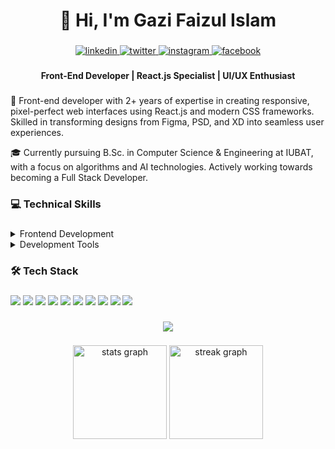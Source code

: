 <h1 align="center">👋 Hi, I'm Gazi Faizul Islam</h1>

###

<div align="center">
  <a href="https://www.linkedin.com/in/gazi-faizul-islam/" target="_blank">
    <img src="https://img.shields.io/badge/LinkedIn-0077B5?style=for-the-badge&logo=linkedin&logoColor=white" alt="linkedin"/>
  </a>
  <a href="https://x.com/faizul_gazi" target="_blank">
    <img src="https://img.shields.io/badge/Twitter-1DA1F2?style=for-the-badge&logo=twitter&logoColor=white" alt="twitter"/>
  </a>
  <a href="https://www.instagram.com/ferdowsgazi.008/" target="_blank">
    <img src="https://img.shields.io/badge/Instagram-E4405F?style=for-the-badge&logo=instagram&logoColor=white" alt="instagram"/>
  </a>
  <a href="https://www.facebook.com/md.ferdows.587" target="_blank">
    <img src="https://img.shields.io/badge/Facebook-1877F2?style=for-the-badge&logo=facebook&logoColor=white" alt="facebook"/>
  </a>
</div>

###

<div align="center">
  <b>Front-End Developer | React.js Specialist | UI/UX Enthusiast</b>
</div>

###

<p align="left">🚀 Front-end developer with 2+ years of expertise in creating responsive, pixel-perfect web interfaces using React.js and modern CSS frameworks. Skilled in transforming designs from Figma, PSD, and XD into seamless user experiences.</p>

<p align="left">🎓 Currently pursuing B.Sc. in Computer Science & Engineering at IUBAT, with a focus on algorithms and AI technologies. Actively working towards becoming a Full Stack Developer.</p>

###

<h3 align="left">💻 Technical Skills</h3>

###

<details>
<summary>Frontend Development</summary>
- React.js, JavaScript (ES6+)
- HTML5, CSS3
- Bootstrap, Tailwind CSS
- Responsive Design
- UI/UX Implementation
</details>

<details>
<summary>Development Tools</summary>
- Git & GitHub
- VS Code
- Firebase
- RESTful APIs
- Figma
</details>

###

<h3 align="left">🛠️ Tech Stack</h3>

###

<div align="left">
  <img src="https://img.shields.io/badge/React-20232A?style=for-the-badge&logo=react&logoColor=61DAFB" />
  <img src="https://img.shields.io/badge/JavaScript-F7DF1E?style=for-the-badge&logo=javascript&logoColor=black" />
  <img src="https://img.shields.io/badge/Tailwind_CSS-38B2AC?style=for-the-badge&logo=tailwind-css&logoColor=white" />
  <img src="https://img.shields.io/badge/Bootstrap-563D7C?style=for-the-badge&logo=bootstrap&logoColor=white" />
  <img src="https://img.shields.io/badge/HTML5-E34F26?style=for-the-badge&logo=html5&logoColor=white" />
  <img src="https://img.shields.io/badge/CSS3-1572B6?style=for-the-badge&logo=css3&logoColor=white" />
  <img src="https://img.shields.io/badge/Firebase-039BE5?style=for-the-badge&logo=Firebase&logoColor=white" />
  <img src="https://img.shields.io/badge/Python-3776AB?style=for-the-badge&logo=python&logoColor=white" />
  <img src="https://img.shields.io/badge/Java-ED8B00?style=for-the-badge&logo=openjdk&logoColor=white" />
  <img src="https://img.shields.io/badge/GIT-E44C30?style=for-the-badge&logo=git&logoColor=white" />
</div>

###

###

<div align="center">
  <img src="https://profile-counter.glitch.me/faizul-gazi/count.svg?" />
</div>

###

<div align="center">
  <img src="https://github-readme-stats.vercel.app/api?username=faizul-gazi&hide_title=false&hide_rank=false&show_icons=true&include_all_commits=true&count_private=true&disable_animations=false&theme=radical&locale=en&hide_border=true" height="150" alt="stats graph" />
  <img src="https://github-readme-streak-stats.herokuapp.com/?user=faizul-gazi&theme=radical&hide_border=true" height="150" alt="streak graph" />
</div>

###
